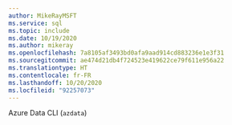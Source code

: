 ```yaml
---
author: MikeRayMSFT
ms.service: sql
ms.topic: include
ms.date: 10/19/2020
ms.author: mikeray
ms.openlocfilehash: 7a8105af3493bd0afa9aad914cd883236e1e3f31
ms.sourcegitcommit: ae474d21db4f724523e419622ce79f611e956a22
ms.translationtype: HT
ms.contentlocale: fr-FR
ms.lasthandoff: 10/20/2020
ms.locfileid: "92257073"
---
```

Azure Data CLI (`azdata`)
